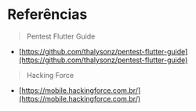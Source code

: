 # Referências

> Pentest Flutter Guide

* [https://github.com/thalysonz/pentest-flutter-guide](https://github.com/thalysonz/pentest-flutter-guide)



> Hacking Force

* [https://mobile.hackingforce.com.br/](https://mobile.hackingforce.com.br/)
